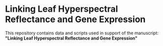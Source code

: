 # Linking Leaf Hyperspectral Reflectance and Gene Expression

This repository contains data and scripts used in support of the manuscript:  
**"Linking Leaf Hyperspectral Reflectance and Gene Expression"**
